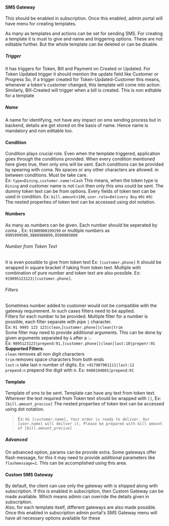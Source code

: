 #### SMS Gateway
This should be enabled in subscription. Once this enabled, admin portal will have menu for creating templates.

As many as templates and actions can be set for sending SMS. For creating a template it is must to give and name and triggering options. These are not editable further. But the whole template can be deleted or can be disable.

##### Trigger
It has triggers for Token, Bill and Payment on Created or Updated. For Token Updated trigger it should mention the update field like Customer or Progress
So, if a trigger created for Token-Updated-Customer this means, whenever a token's customer changed, this template will come into action.
Similarly, Bill-Created will trigger when a bill is created. This is non editable for a template

##### Name
A name for identifying, not have any impact on sms sending process but in backend, details are get stored on the basis of name. Hence name is mandatory and non editable too.

#### Condition
Condition plays crucial role. Even when the template triggered, application goes through the conditions provided. When every condition mentioned here gives true, then only sms will be sent.
Each conditions can be provided by spearing with coma. No spaces or any other characters are allowed. in between conditions. Must be take care.<br />
Ex: `type=Dining,customer.name!=Cash`
This means, when the token type is `Dining` and customer name is not `Cash` then only this sms could be sent.
The dummy token text can be from options. Every fields of token text can be used in condition.
Ex: `bill.amount>100`, `user.role=Delivery Boy` etc etc <br>
The nested properties of token text can be accessed using dot notation.

#### Numbers
As many as numbers can be given. Each number should be seperated by coma `,`
Ex: `91900900199199` or multiple numbers as `9995999500,9888988899,8500085000`
###### Number from Token Text
It is even possible to give from token text Ex: `[customer.phone]` It should be wrapped in square bracket if taking from token text.
Multiple with combination of pure number and token text are also possible. Ex: `919895123123|[customer.phone]`.
###### Filters
Sometimes number added to customer would not be compatible with the gateway requirement. In such cases filters need to be applied.<br>
Filters for each number to be provided. Multiple filter for a number is possible, each filter separate with pipe `|` character.<br>
Ex: `91 9995 123 123|clean`,`[customer.phone]|clean|trim`<br>
Some filter may need to provide additional arguments. This can be done by given arguments separated by `&` after a `:`.<br>
Ex: `9895123123|prepend:91,[customer.phone]|clean|last:10|prepenr:91`<br>
**Supported Filters**:<br>
`clean` removes all non digit characters<br>
`trim` removes space characters from both ends<br>
`last:n` take last n number of digits. Ex: `+917907901111|last:12`<br>
`prepend:n` prepend the digit with n. Ex: `9400194001|prepend:91`

#### Template
Template of sms to be sent. Template can have any text from token text.
Wherever the text required from Token text should be wrapped with `[]`, Ex: `[bill.amount_precise]` 
The nested properties of token text can be accessed using dot notation.<br>
>Ex: `Hi [customer.name], Your order is ready to deliver. Our [user.name] will deilver it, Please be prepared with bill amount of [bill.amount_precise]`

##### Advanced
On advanced option, params can be provide extra. Some gateways offer flash message, for this it may need to provide additional parameters like `flashmessage=1`.
This can be accomplished using this area.

#### Custom SMS Gateway
By default, the client can use only the gateway with is shipped along with subscription.
If this is enabled in subscription, then Custom Gateway can be made available. Which means admin can override the details given in subscription.<br>
Also, for each template itself, different gateways are also made possible. Once this enabled in subscription admin portal's SMS Gateway menu will have all necessary options available for these
